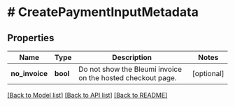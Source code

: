 # # CreatePaymentInputMetadata

## Properties

Name | Type | Description | Notes
------------ | ------------- | ------------- | -------------
**no_invoice** | **bool** | Do not show the Bleumi invoice on the hosted checkout page. | [optional]

[[Back to Model list]](../../README.md#models) [[Back to API list]](../../README.md#endpoints) [[Back to README]](../../README.md)

